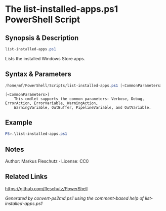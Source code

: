# The list-installed-apps.ps1 PowerShell Script

## Synopsis & Description
```powershell
list-installed-apps.ps1
```

Lists the installed Windows Store apps.

## Syntax & Parameters
```powershell
/home/mf/PowerShell/Scripts/list-installed-apps.ps1 [<CommonParameters>]
```

```
[<CommonParameters>]
    This cmdlet supports the common parameters: Verbose, Debug, ErrorAction, ErrorVariable, WarningAction, 
    WarningVariable, OutBuffer, PipelineVariable, and OutVariable.
```

## Example
```powershell
PS>.\list-installed-apps.ps1
```


## Notes
Author: Markus Fleschutz · License: CC0

## Related Links
https://github.com/fleschutz/PowerShell

*Generated by convert-ps2md.ps1 using the comment-based help of list-installed-apps.ps1*

